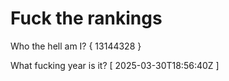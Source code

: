 # Fuck the rankings

Who the hell am I?
{ 13144328 }

What fucking year is it?
[ 2025-03-30T18:56:40Z ]
